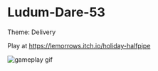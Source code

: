 # Ludum-Dare-53
Theme: Delivery

Play at https://lemorrows.itch.io/holiday-halfpipe

![gameplay gif](https://static.jam.host/raw/fe3/21/z/5ab65.gif)
